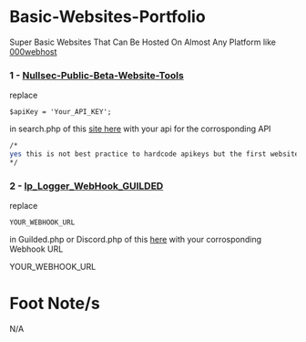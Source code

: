 # Basic-Websites-Portfolio
Super Basic Websites That Can Be Hosted On Almost Any Platform like [000webhost](https://www.000webhost.com)

### 1 - [Nullsec-Public-Beta-Website-Tools](https://github.com/SirCryptic/Basic-Websites-Portfolio/tree/main/Nullsec-Public-Beta-Website-Tools)

replace

```
$apiKey = 'Your_API_KEY';
```
in search.php of this [site here](https://github.com/SirCryptic/Basic-Websites-Portfolio/tree/main/Nullsec-Public-Beta-Website-Tools)  with your api for the corrosponding API

```bash
/*
yes this is not best practice to hardcode apikeys but the first website with tools is just for basics
*/
```
### 2 - [Ip_Logger_WebHook_GUILDED](https://github.com/SirCryptic/Basic-Websites-Portfolio/tree/main/Ip_Logger_WebHook_GUILDED%26DISCORD)

replace

```
YOUR_WEBHOOK_URL
```
in Guilded.php or Discord.php of this [ here](https://github.com/SirCryptic/Basic-Websites-Portfolio/tree/main/Ip_Logger_WebHook_GUILDED%26DISCORD)  with your corrosponding Webhook URL


YOUR_WEBHOOK_URL

# Foot Note/s
N/A
